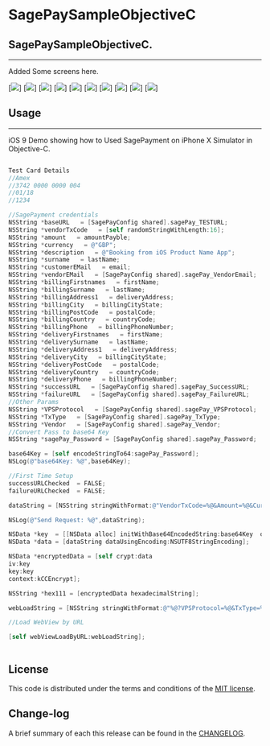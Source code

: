 
SagePaySampleObjectiveC
=========

## SagePaySampleObjectiveC.
------------
 Added Some screens here.

[![](https://github.com/pawankv89/SagePaySampleObjectiveC/blob/master/images/screen_1.PNG)]
[![](https://github.com/pawankv89/SagePaySampleObjectiveC/blob/master/images/screen_2.PNG)]
[![](https://github.com/pawankv89/SagePaySampleObjectiveC/blob/master/images/screen_3.PNG)]
[![](https://github.com/pawankv89/SagePaySampleObjectiveC/blob/master/images/screen_4.PNG)]
[![](https://github.com/pawankv89/SagePaySampleObjectiveC/blob/master/images/screen_5.PNG)]
[![](https://github.com/pawankv89/SagePaySampleObjectiveC/blob/master/images/screen_6.PNG)]
[![](https://github.com/pawankv89/SagePaySampleObjectiveC/blob/master/images/screen_7.PNG)]
[![](https://github.com/pawankv89/SagePaySampleObjectiveC/blob/master/images/screen_8.PNG)]
[![](https://github.com/pawankv89/SagePaySampleObjectiveC/blob/master/images/screen_9.PNG)]
[![](https://github.com/pawankv89/SagePaySampleObjectiveC/blob/master/images/screen_10.PNG)]


## Usage
------------
 iOS 9 Demo showing how to Used SagePayment on iPhone X Simulator in  Objective-C.

```objective-c

Test Card Details
//Amex
//3742 0000 0000 004
//01/18
//1234

//SagePayment credentials
NSString *baseURL   = [SagePayConfig shared].sagePay_TESTURL;
NSString *vendorTxCode   = [self randomStringWithLength:16];
NSString *amount   = amountPayble;
NSString *currency   = @"GBP";
NSString *description   = @"Booking from iOS Product Name App";
NSString *surname   = lastName;
NSString *customerEMail   = email;
NSString *vendorEMail   = [SagePayConfig shared].sagePay_VendorEmail;
NSString *billingFirstnames   = firstName;
NSString *billingSurname   = lastName;
NSString *billingAddress1   = deliveryAddress;
NSString *billingCity   = billingCityState;
NSString *billingPostCode   = postalCode;
NSString *billingCountry   = countryCode;
NSString *billingPhone   = billingPhoneNumber;
NSString *deliveryFirstnames   = firstName;
NSString *deliverySurname   = lastName;
NSString *deliveryAddress1   = deliveryAddress;
NSString *deliveryCity   = billingCityState;
NSString *deliveryPostCode   = postalCode;
NSString *deliveryCountry   = countryCode;
NSString *deliveryPhone   = billingPhoneNumber;
NSString *successURL   = [SagePayConfig shared].sagePay_SuccessURL;
NSString *failureURL   = [SagePayConfig shared].sagePay_FailureURL;
//Other Params
NSString *VPSProtocol   = [SagePayConfig shared].sagePay_VPSProtocol;
NSString *TxType   = [SagePayConfig shared].sagePay_TxType;
NSString *Vendor   = [SagePayConfig shared].sagePay_Vendor;
//Convert Pass to base64 Key
NSString *sagePay_Password = [SagePayConfig shared].sagePay_Password;

base64Key = [self encodeStringTo64:sagePay_Password];
NSLog(@"base64Key: %@",base64Key);

//First Time Setup
successURLChecked  = FALSE;
failureURLChecked  = FALSE;

dataString = [NSString stringWithFormat:@"VendorTxCode=%@&Amount=%@&Currency=%@&Description=%@&Surname=%@&CustomerEMail=%@&VendorEMail=%@&BillingSurname=%@&BillingFirstnames=%@&BillingAddress1=%@&BillingCity=%@&BillingPostCode=%@&BillingCountry=%@&BillingPhone=%@&DeliveryFirstnames=%@&DeliverySurname=%@&DeliveryAddress1=%@&DeliveryCity=%@&DeliveryPostCode=%@&DeliveryCountry=%@&DeliveryPhone=%@&SuccessURL=%@&FailureURL=%@",vendorTxCode,amount,currency,description,surname,customerEMail,vendorEMail,billingSurname,billingFirstnames,billingAddress1,billingCity,billingPostCode,billingCountry,billingPhone,deliveryFirstnames,deliverySurname,deliveryAddress1,deliveryCity,deliveryPostCode,deliveryCountry,deliveryPhone,successURL,failureURL];

NSLog(@"Send Request: %@",dataString);

NSData *key  = [[NSData alloc] initWithBase64EncodedString:base64Key  options:0];
NSData *data = [dataString dataUsingEncoding:NSUTF8StringEncoding];

NSData *encryptedData = [self crypt:data
iv:key
key:key
context:kCCEncrypt];

NSString *hex111 = [encryptedData hexadecimalString];

webLoadString = [NSString stringWithFormat:@"%@?VPSProtocol=%@&TxType=%@&Vendor=%@&Crypt=@%@",baseURL,VPSProtocol,TxType,Vendor,[hex111 uppercaseString]];

//Load WebView by URL

[self webViewLoadByURL:webLoadString];

```

```objective-c

```

## License

This code is distributed under the terms and conditions of the [MIT license](LICENSE).

## Change-log

A brief summary of each this release can be found in the [CHANGELOG](CHANGELOG.mdown). 
